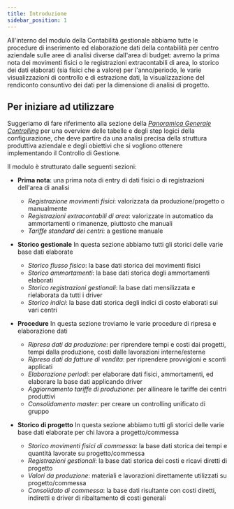 ```yaml
---
title: Introduzione
sidebar_position: 1
---
```


All'interno del modulo della Contabilità gestionale abbiamo tutte le procedure di inserimento ed elaborazione dati della contabilità per centro aziendale sulle aree di analisi diverse dall'area di budget: avremo la prima nota dei movimenti fisici o le registrazioni extracontabili di area, lo storico dei dati elaborati (sia fisici che a valore) per l'anno/periodo, le varie visualizzazioni di controllo e di estrazione dati, la visualizzazione del rendiconto consuntivo dei dati per la dimensione di analisi di progetto.

## Per iniziare ad utilizzare
Suggeriamo di fare riferimento alla sezione della [*Panoramica Generale Controlling*](/docs/controlling/general-overview-controlling/general-overview) per una overview delle tabelle e degli step logici della configurazione, che deve partire da una analisi precisa della struttura produttiva aziendale e degli obiettivi che si vogliono ottenere implementando il Controllo di Gestione.

Il modulo è strutturato dalle seguenti sezioni:
- **Prima nota**: una prima nota di entry di dati fisici o di registrazioni dell'area di analisi
    - *Registrazione movimenti fisici*: valorizzata da produzione/progetto o manualmente
    - *Registrazioni extracontabili di area*: valorizzate in automatico da ammortamenti o rimanenze, piuttosto che manuali
    - *Tariffe standard dei centri*: a gestione manuale

- **Storico gestionale**
In questa sezione abbiamo tutti gli storici delle varie base dati elaborate
    - *Storico flusso fisico*: la base dati storica dei movimenti fisici
    - *Storico ammortamenti*: la base dati storica degli ammortamenti elaborati
    - *Storico registrazioni gestionali*: la base dati mensilizzata e rielaborata da tutti i driver
    - *Storico indici*: la base dati storica degli indici di costo elaborati sui vari centri

- **Procedure**
In questa sezione troviamo le varie procedure di ripresa e elaborazione dati
    - *Ripresa dati da produzione*: per riprendere tempi e costi dai progetti, tempi dalla produzione, costi dalle lavorazioni interne/esterne
    - *Ripresa dati da fatture di vendita*: per riprendere provvigioni e sconti applicati
    - *Elaborazione periodi*: per elaborare dati fisici, ammortamenti, ed elaborare la base dati applicando driver
    - *Aggiornamento tariffe di produzione*: per allineare le tariffe dei centri produttivi
    - *Consolidamento master*: per creare un controlling unificato di gruppo

- **Storico di progetto**
In questa sezione abbiamo tutti gli storici delle varie base dati elaborate per chi lavora a progetto/commessa
    - *Storico movimenti fisici di commessa*: la base dati storica dei tempi e quantità lavorate su progetto/commessa
    - *Registrazioni gestionali*: la base dati storica dei costi e ricavi diretti di progetto
    - *Valori da produzione*: materiali e lavorazioni direttamente utilizzati su progetto/commessa
    - *Consolidato di commessa*: la base dati risultante con costi diretti, indiretti e driver di ribaltamento di costi generali